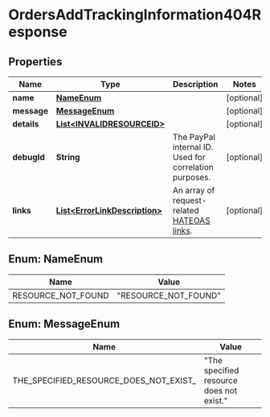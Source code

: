 

# OrdersAddTrackingInformation404Response


## Properties

| Name | Type | Description | Notes |
|------------ | ------------- | ------------- | -------------|
|**name** | [**NameEnum**](#NameEnum) |  |  [optional] |
|**message** | [**MessageEnum**](#MessageEnum) |  |  [optional] |
|**details** | [**List&lt;INVALIDRESOURCEID&gt;**](INVALIDRESOURCEID.md) |  |  [optional] |
|**debugId** | **String** | The PayPal internal ID. Used for correlation purposes. |  [optional] |
|**links** | [**List&lt;ErrorLinkDescription&gt;**](ErrorLinkDescription.md) | An array of request-related [HATEOAS links](https://en.wikipedia.org/wiki/HATEOAS). |  [optional] |



## Enum: NameEnum

| Name | Value |
|---- | -----|
| RESOURCE_NOT_FOUND | &quot;RESOURCE_NOT_FOUND&quot; |



## Enum: MessageEnum

| Name | Value |
|---- | -----|
| THE_SPECIFIED_RESOURCE_DOES_NOT_EXIST_ | &quot;The specified resource does not exist.&quot; |



